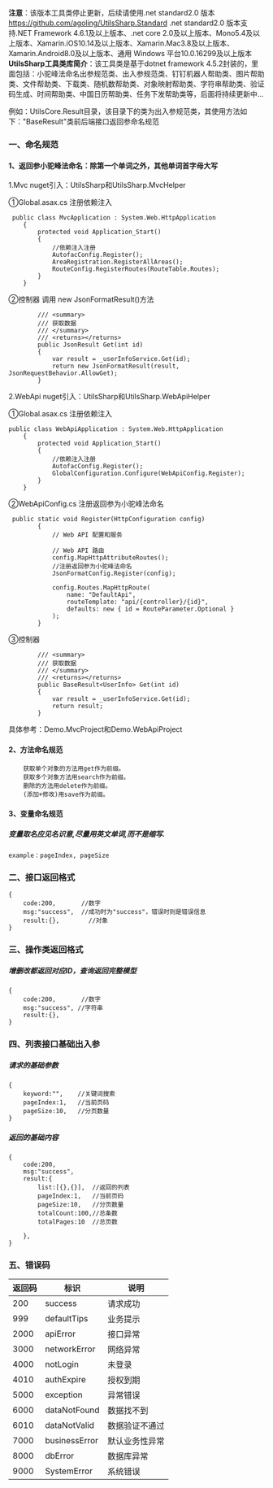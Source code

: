 **注意**：该版本工具类停止更新，后续请使用.net standard2.0 版本 https://github.com/agoling/UtilsSharp.Standard  .net standard2.0 版本支持.NET Framework 4.6.1及以上版本、.net core 2.0及以上版本、Mono5.4及以上版本、Xamarin.iOS10.14及以上版本、Xamarin.Mac3.8及以上版本、Xamarin.Android8.0及以上版本、通用 Windows 平台10.0.16299及以上版本 
**UtilsSharp工具类库简介**：该工具类是基于dotnet framework 4.5.2封装的，里面包括：小驼峰法命名出参规范类、出入参规范类、钉钉机器人帮助类、图片帮助类、文件帮助类、下载类、随机数帮助类、对象映射帮助类、字符串帮助类、验证码生成、时间帮助类、中国日历帮助类、任务下发帮助类等，后面将持续更新中…

例如：UtilsCore.Result目录，该目录下的类为出入参规范类，其使用方法如下："BaseResult"类前后端接口返回参命名规范
 
### 一、命名规范

#### 1、返回参小驼峰法命名：除第一个单词之外，其他单词首字母大写

1.Mvc nuget引入：UtilsSharp和UtilsSharp.MvcHelper

①Global.asax.cs 注册依赖注入

```
 public class MvcApplication : System.Web.HttpApplication
    {
        protected void Application_Start()
        {
            //依赖注入注册
            AutofacConfig.Register();
            AreaRegistration.RegisterAllAreas();
            RouteConfig.RegisterRoutes(RouteTable.Routes);
        }
    }
```

②控制器 调用 new JsonFormatResult()方法
```
        /// <summary>
        /// 获取数据
        /// </summary>
        /// <returns></returns>
        public JsonResult Get(int id)
        {
            var result = _userInfoService.Get(id);
            return new JsonFormatResult(result, JsonRequestBehavior.AllowGet);
        }

```
2.WebApi nuget引入：UtilsSharp和UtilsSharp.WebApiHelper

①Global.asax.cs 注册依赖注入
```
public class WebApiApplication : System.Web.HttpApplication
    {
        protected void Application_Start()
        {
            //依赖注入注册
            AutofacConfig.Register();
            GlobalConfiguration.Configure(WebApiConfig.Register);
        }
    }
```
②WebApiConfig.cs 注册返回参为小驼峰法命名

```
 public static void Register(HttpConfiguration config)
        {
            // Web API 配置和服务

            // Web API 路由
            config.MapHttpAttributeRoutes();
            //注册返回参为小驼峰法命名
            JsonFormatConfig.Register(config);

            config.Routes.MapHttpRoute(
                name: "DefaultApi",
                routeTemplate: "api/{controller}/{id}",
                defaults: new { id = RouteParameter.Optional }
            );
        }
```
③控制器

```
        /// <summary>
        /// 获取数据
        /// </summary>
        /// <returns></returns>
        public BaseResult<UserInfo> Get(int id)
        {
            var result = _userInfoService.Get(id);
            return result;
        }
```
具体参考：Demo.MvcProject和Demo.WebApiProject


#### 2、方法命名规范
```
    获取单个对象的方法用get作为前缀。
    获取多个对象方法用search作为前缀。
    删除的方法用delete作为前缀。
    (添加+修改)用save作为前缀。
```
#### 3、变量命名规范
##### 变量取名应见名识意,尽量用英文单词,而不是缩写.
```
example：pageIndex, pageSize
```

### 二、接口返回格式

```
{
    code:200,       //数字
    msg:"success",  //成功时为"success"，错误时则是错误信息
    result:{},        //对象
}
```
### 三、操作类返回格式

##### 增删改都返回对应ID，查询返回完整模型
```
{
    code:200,       //数字
    msg:"success", //字符串
    result:{},
}
```

### 四、列表接口基础出入参

##### 请求的基础参数
```
{
    keyword:"",    //关键词搜索
    pageIndex:1,   //当前页码
    pageSize:10,   //分页数量
}
```

##### 返回的基础内容
```
{
    code:200, 
    msg:"success",
    result:{
        list:[{},{}],  //返回的列表
        pageIndex:1,   //当前页码
        pageSize:10,   //分页数量
        totalCount:100,//总条数
        totalPages:10  //总页数 
        
    },
}
```
### 五、错误码

返回码 | 标识 |  说明  
-|-|-
200|success|请求成功
999|defaultTips|业务提示
2000|apiError|接口异常
3000|networkError|网络异常
4000|notLogin|未登录
4010|authExpire|授权到期
5000|exception|异常错误
6000|dataNotFound|数据找不到
6010|dataNotValid|数据验证不通过
7000|businessError|默认业务性异常
8000|dbError|数据库异常
9000|SystemError|系统错误

